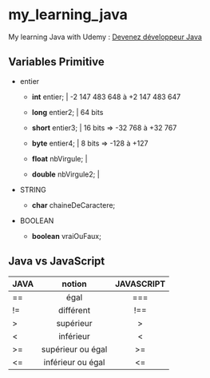 # my_learning_java

My learning Java with Udemy : [Devenez développeur Java](https://www.udemy.com/course/cours-complet-de-programmation-java-pour-debutants/)

## Variables Primitive

* entier

  * __int__ entier;      | -2 147 483 648 à +2 147 483 647

  * __long__ entier2;    | 64 bits

  * __short__ entier3;   | 16 bits => -32 768 à +32 767

  * __byte__ entier4;    | 8 bits => -128 à +127

  * __float__ nbVirgule; |

  * __double__ nbVirgule2; |

* STRING

  * __char__ chaineDeCaractere;

* BOOLEAN
  * __boolean__ vraiOuFaux;

## Java vs JavaScript

| JAVA     |      notion       | JAVASCRIPT |
| -------- |:-----------------:|:---------: |
|   ==     |         égal      |    ===     |
|   !=     |     différent     |    !==     |
|    >     |     supérieur     |     >      |
|    <     |     inférieur     |     <      |
|    >=    | supérieur ou égal |     >=     |
|    <=    | inférieur ou égal |     <=     |
